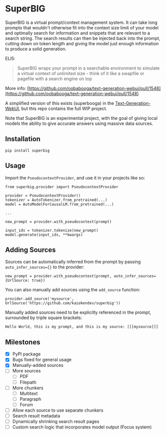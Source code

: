 # SuperBIG

SuperBIG is a virtual prompt/context management system. It can take long prompts that wouldn't otherwise fit into the context size limit of your model and optimally search for information and snippets that are relevant to a search string. The search results can then be injected back into the prompt, cutting down on token length and giving the model just enough information to produce a solid generation.

ELI5: 
> SuperBIG wraps your prompt in a searchable environment to simulate a virtual context of unlimited size - think of it like a swapfile or pagefile with a search engine on top

More info: [https://github.com/oobabooga/text-generation-webui/pull/1548](https://github.com/oobabooga/text-generation-webui/pull/1548)

A simplified version of this exists (superbooga) in the [Text-Generation-WebUI](https://github.com/oobabooga/text-generation-webui), but this repo contains the full WIP project.

Note that SuperBIG is an experimental project, with the goal of giving local models the ability to give accurate answers using massive data sources.

## Installation
```
pip install superbig
```

## Usage

Import the `PseudocontextProvider`, and use it in your projects like so:

```
from superbig.provider import PseudocontextProvider

provider = PseudocontextProvider()
tokenizer = AutoTokenizer.from_pretrained(...)
model = AutoModelForCausalLM.from_pretrained(...)

...

new_prompt = provider.with_pseudocontext(prompt)

input_ids = tokenizer.tokenize(new_prompt)
model.generate(input_ids, **kwargs)
```

## Adding Sources

Sources can be automatically inferred from the prompt by passing `auto_infer_sources={}` to the provider:

```
new_prompt = provider.with_pseudocontext(prompt, auto_infer_sources={UrlSource: true})
```

You can also manually add sources using the `add_source` function:

```
provider.add_source('mysource', UrlSource('https://github.com/kaiokendev/superbig'))
```

Manually added sources need to be explicitly referenced in the prompt, surrounded by triple square brackets:

```
Hello World, this is my prompt, and this is my source: [[[mysource]]]
```

## Milestones
- [x] PyPI package
- [x] Bugs fixed for general usage
- [x] Manually-added sources
- [ ] More sources
    - [ ] PDF
    - [ ] Filepath
- [ ] More chunkers
    - [ ] Multitext 
    - [ ] Paragraph
    - [ ] Forum
- [ ] Allow each source to use separate chunkers
- [ ] Search result metadata
- [ ] Dynamically shrinking search result pages
- [ ] Custom search logic that incorporates model output (Focus system)